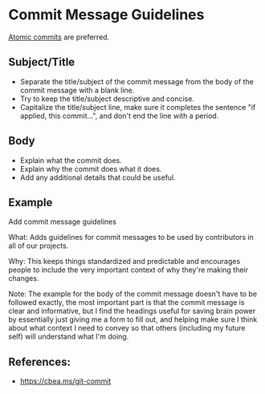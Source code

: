 # Commit Message Guidelines

[Atomic commits](https://www.aleksandrhovhannisyan.com/blog/atomic-git-commits/) are preferred.

## Subject/Title

* Separate the title/subject of the commit message from the body of the commit message with a blank line.
* Try to keep the title/subject descriptive and concise.
* Capitalize the title/subject line, make sure it completes the sentence "if applied, this commit...", and don't end the line with a period.

## Body

* Explain what the commit does.
* Explain why the commit does what it does.
* Add any additional details that could be useful.

## Example

Add commit message guidelines

What:
Adds guidelines for commit messages to be used by contributors in all of our projects.

Why:
This keeps things standardized and predictable and encourages people to include the very important context of why they're making their changes.

Note:
The example for the body of the commit message doesn't have to be followed exactly, the most important part is that the commit message is clear and informative, but I find the headings useful for saving brain power by essentially just giving me a form to fill out, and helping make sure I think about what context I need to convey so that others (including my future self) will understand what I'm doing.

## References:

* https://cbea.ms/git-commit
